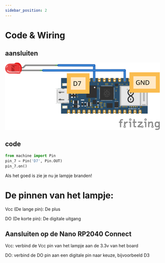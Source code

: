 ```yaml
---
sidebar_position: 2
---
```


# Code & Wiring

## aansluiten

![led](nano_rp2040_led_bb.svg)

## code

```python
from machine import Pin
pin_7 = Pin('D7', Pin.OUT)
pin_7.on()
```

Als het goed is zie je nu je lampje branden!

# De pinnen van het lampje:

Vcc (De lange pin): De plus

DO (De korte pin): De digitale uitgang

## Aansluiten op de Nano RP2040 Connect

Vcc: verbind de Vcc pin van het lampje aan de 3.3v van het board

DO: verbind de DO pin aan een digitale pin naar keuze, bijvoorbeeld D3
